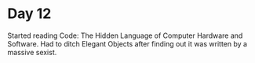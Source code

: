 # Day 12

Started reading Code: The Hidden Language of Computer Hardware and Software. Had to ditch Elegant Objects after finding out it was written by a massive sexist.
